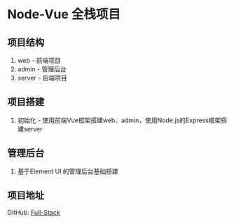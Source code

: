 # Node-Vue 全栈项目

## 项目结构
1. web - 前端项目
2. admin - 管理后台
3. server - 后端项目

## 项目搭建
1. 初始化 - 使用前端Vue框架搭建web、admin，使用Node.js的Express框架搭建server

## 管理后台 
1. 基于Element UI 的管理后台基础搭建


## 项目地址
GitHub: [Full-Stack](https://github.com/bradyCC/Full-Stack)
